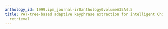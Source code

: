 ```yaml
---
anthology_id: 1999.ipm_journal-ir0anthology0volumeA35A4.5
title: PAT-tree-based adaptive keyphrase extraction for intelligent Chinese information
  retrieval
---
```

